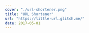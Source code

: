 ```yaml
---
cover: "./url-shortener.png"
title: "URL Shortener"
url: "https://little-url.glitch.me/"
date: 2017-05-01
---
```

